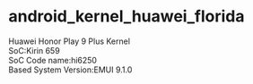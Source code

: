 # android_kernel_huawei_florida  
Huawei Honor Play 9 Plus Kernel   
SoC:Kirin 659   
SoC Code name:hi6250   
Based System Version:EMUI 9.1.0   